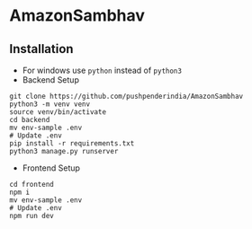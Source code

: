 # AmazonSambhav

## Installation

- For windows use `python` instead of `python3`
- Backend Setup
```
git clone https://github.com/pushpenderindia/AmazonSambhav
python3 -m venv venv
source venv/bin/activate
cd backend
mv env-sample .env
# Update .env 
pip install -r requirements.txt
python3 manage.py runserver
```

- Frontend Setup
```
cd frontend
npm i 
mv env-sample .env
# Update .env
npm run dev
```